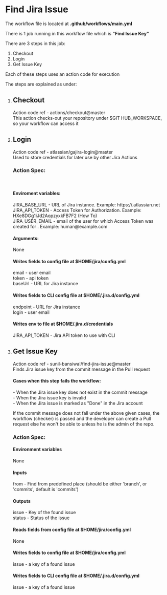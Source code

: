 # Find Jira Issue

<p>The workflow file is located at <strong>.github/workflows/main.yml</strong></p>

<p>There is 1 job running in this workflow file which is <strong>"Find Issue Key"</strong></p>

<p>There are 3 steps in this job:</p>

<ol>
   <li>Checkout</li>
   <li>Login</li>
   <li>Get Issue Key</li>
</ol>

<p>Each of these steps uses an action code for execution</p>

<p>The steps are explained as under:</p>
<ol>
   <li><h2>Checkout</h2>
   <p>Action code ref - actions/checkout@master<br />
   This action checks-out your repository under $GIT HUB_WORKSPACE, so your workflow can access it<br />
   </p>
   </li>   
   
  <li><h2>Login</h2>
   <p>Action code ref - atlassian/gajira-login@master<br />
   Used to store credentials for later use by other Jira Actions<br />
   <h3>Action Spec:</h3> </br>
   
   <h4>Enviroment variables:</h4>
   JIRA_BASE_URL - URL of Jira instance. Example: https://<yourdomain>.atlassian.net<br />
   JIRA_API_TOKEN - Access Token for Authorization. Example: HXe8DGg1iJd2AopzyxkFB7F2 (How To)<br />
   JIRA_USER_EMAIL - email of the user for which Access Token was created for . Example: human@example.com<br />

   <h4>Arguments:</h4>
   None<br />

   <h4>Writes fields to config file at $HOME/jira/config.yml</h4>
   email - user email<br />
   token - api token<br />
   baseUrl - URL for Jira instance<br />

   <h4>Writes fields to CLI config file at $HOME/.jira.d/config.yml</h4>
   endpoint - URL for Jira instance<br />
   login - user email<br />

   <h4>Writes env to file at $HOME/.jira.d/credentials</h4>
   JIRA_API_TOKEN - Jira API token to use with CLI<br /></p>
   </li>
  
 <li><h2>Get Issue Key</h2>
   <p>Action code ref - sunil-bansiwal/find-jira-issue@master<br />
   Finds Jira issue key from the commit message in the Pull request<br />
   
   <h4>Cases when this step fails the workflow:</h4>
   - When the Jira issue key does not exist in the commit message<br />
   - When the Jira issue key is invalid<br />
   - When the Jira issue is marked as "Done" in the Jira account<br />
   
   If the commit message does not fall under the above given cases, the workflow (checker) is passed and the developer can        create a Pull request else he won't be able to unless he is the admin of the repo.<br />
   <h3>Action Spec:</h3>
   
   <h4>Environment variables</h4>
   None
   
   <h4>Inputs</h4>
   from - Find from predefined place (should be either 'branch', or 'commits', default is 'commits')<br />

   <h4>Outputs</h4>
   issue - Key of the found issue<br />
   status - Status of the issue<br />
   
   <h4>Reads fields from config file at $HOME/jira/config.yml</h4>
   None<br />

   <h4>Writes fields to config file at $HOME/jira/config.yml</h4>
   issue - a key of a found issue<br />
   
   <h4>Writes fields to CLI config file at $HOME/.jira.d/config.yml</h4>
   issue - a key of a found issue<br />
   </p>
   </li>
  
